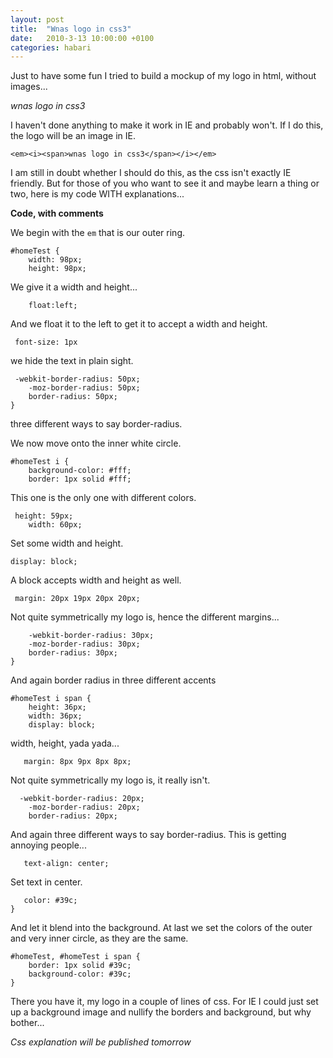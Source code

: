 ```yaml
---
layout: post
title:  "Wnas logo in css3"
date:   2010-3-13 10:00:00 +0100
categories: habari
---
```

<p>Just to have some fun I tried to build a mockup of my logo in html, without images...</p>
<p class="clearfix logo"><em id="homeTest"><i><span>wnas logo in css3</span></i></em></p>
<p>I haven't done anything to make it work in IE and probably won't. If I do this, the logo will be an image in IE.</p> 
<pre><code>&#60;em&#62;&#60;i&#62;&#60;span&#62;wnas logo in css3&#60;/span&#62;&#60;/i&#62;&#60;/em&#62;</code></pre><p>I am still in doubt whether I should do this, as the css isn't exactly IE friendly. But for those of you who want to see it and maybe learn a thing or two, here is my code WITH explanations...</p>
<p><strong>Code, with comments</strong></p>
<p>We begin with the <code>em</code> that is our outer ring.</p><pre><code>#homeTest {
	width: 98px;
	height: 98px;</code></pre><p>We give it a width and height...</p><pre><code>	float:left;</code></pre><p>And we float it to the left to get it to accept a width and height.</p>
	<pre><code>	font-size: 1px</code></pre>
	<p>we hide the text in plain sight.</p>
	<pre><code>	-webkit-border-radius: 50px;
	-moz-border-radius: 50px;
	border-radius: 50px;
}</code></pre>
	<p>three different ways to say border-radius.</p>
	<p>We now move onto the inner white circle.</p>
	<pre><code>#homeTest i {
	background-color: #fff;
	border: 1px solid #fff;</code></pre>
	<p>This one is the only one with different colors.</p>
	<pre><code>	height: 59px;
	width: 60px;</code></pre>
	<p>Set some width and height.</p><pre><code>display: block;</code></pre>
	<p>A block accepts width and height as well.</p><pre><code>	margin: 20px 19px 20px 20px;</code></pre>
	<p>Not quite symmetrically my logo is, hence the different margins...</p><pre><code>	-webkit-border-radius: 30px;
	-moz-border-radius: 30px;
	border-radius: 30px;
}</code></pre>
	<p>And again border radius in three different accents</p><pre><code>#homeTest i span {
	height: 36px;
	width: 36px;
	display: block;</code></pre><p>width, height, yada yada...</p><pre><code>	margin: 8px 9px 8px 8px;</code></pre>
	<p>Not quite symmetrically my logo is, it really isn't.</p><pre><code>	-webkit-border-radius: 20px;
	-moz-border-radius: 20px;
	border-radius: 20px;</code></pre>
	<p>And again three different ways to say border-radius. This is getting annoying people...</p><pre><code>	text-align: center;</code></pre><p>Set text in center.</p><pre><code>	color: #39c;
}</code></pre><p>And let it blend into the background. At last we set the colors of the outer and very inner circle, as they are the same.</p>
<pre><code>#homeTest, #homeTest i span {
	border: 1px solid #39c;
	background-color: #39c;
}</code></pre><p>There you have it, my logo in a couple of lines of css. For IE I could just set up a background image and nullify the borders and background, but why bother...</p>
<p><em class="done">Css explanation will be published tomorrow</em></p>